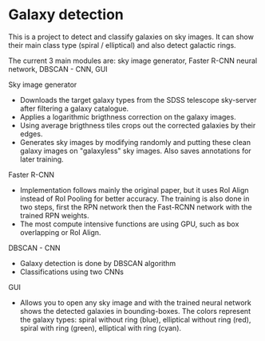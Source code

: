 # Galaxy detection

This is a project to detect and classify galaxies on sky images. It can show their main class type (spiral / elliptical) and also detect galactic rings.

The current 3 main modules are: sky image generator, Faster R-CNN neural network, DBSCAN - CNN, GUI

Sky image generator
- Downloads the target galaxy types from the SDSS telescope sky-server after filtering a galaxy catalogue.
- Applies a logarithmic brigthness correction on the galaxy images.
- Using average brigthness tiles crops out the corrected galaxies by their edges.
- Generates sky images by modifying randomly and putting these clean galaxy images on "galaxyless" sky images. Also saves annotations for later training.

Faster R-CNN
- Implementation follows mainly the original paper, but it uses RoI Align instead of RoI Pooling for better accuracy. The training is also done in two steps, first the RPN network then the Fast-RCNN network with the trained RPN weights.
- The most compute intensive functions are using GPU, such as box overlapping or RoI Align.

DBSCAN - CNN
- Galaxy detection is done by DBSCAN algorithm
- Classifications using two CNNs

GUI
- Allows you to open any sky image and with the trained neural network shows the detected galaxies in bounding-boxes. The colors represent the galaxy types: spiral without ring (blue), elliptical without ring (red), spiral with ring (green), elliptical with ring (cyan).
